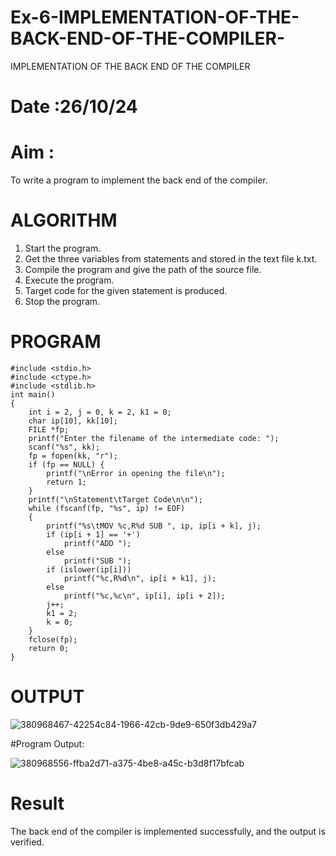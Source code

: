 # Ex-6-IMPLEMENTATION-OF-THE-BACK-END-OF-THE-COMPILER-
IMPLEMENTATION OF THE BACK END OF THE COMPILER 
# Date :26/10/24
# Aim :
To write a program to implement the back end of the compiler.
# ALGORITHM
1. Start the program.
2. Get the three variables from statements and stored in the text file k.txt.
3. Compile the program and give the path of the source file.
4. Execute the program.
5. Target code for the given statement is produced.
6. Stop the program.
# PROGRAM
```
#include <stdio.h>
#include <ctype.h>
#include <stdlib.h>
int main()
{
    int i = 2, j = 0, k = 2, k1 = 0;
    char ip[10], kk[10];
    FILE *fp;
    printf("Enter the filename of the intermediate code: ");
    scanf("%s", kk);
    fp = fopen(kk, "r");
    if (fp == NULL) {
        printf("\nError in opening the file\n");
        return 1;
    }
    printf("\nStatement\tTarget Code\n\n");
    while (fscanf(fp, "%s", ip) != EOF)
    {
        printf("%s\tMOV %c,R%d SUB ", ip, ip[i + k], j);
        if (ip[i + 1] == '+')
            printf("ADD ");
        else
            printf("SUB ");
        if (islower(ip[i]))
            printf("%c,R%d\n", ip[i + k1], j);
        else
            printf("%c,%c\n", ip[i], ip[i + 2]);
        j++;
        k1 = 2;
        k = 0;
    }
    fclose(fp);
    return 0;
}
```
# OUTPUT
![380968467-42254c84-1966-42cb-9de9-650f3db429a7](https://github.com/user-attachments/assets/6693d7c8-0703-4303-8bc0-335ae7631212)

#Program Output:

![380968556-ffba2d71-a375-4be8-a45c-b3d8f17bfcab](https://github.com/user-attachments/assets/a3c2fe6b-9af4-4836-8daf-1ae9a1436821)


# Result
The back end of the compiler is implemented successfully, and the output is verified.
